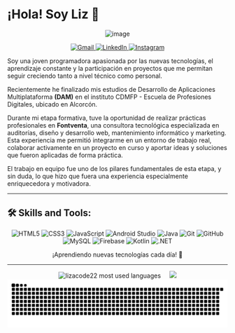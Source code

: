 # ¡Hola! Soy Liz 👋

<p align="center">
  <img src="https://github.com/user-attachments/assets/4767acc0-418a-48d1-bb1c-7ecbb41c8b1f" alt="image" />
</p>

<p align="center">
<a href="mailto:lizcontreras2224h@gmail.com" target="_blank">
    <img src="https://img.shields.io/badge/Gmail-D14836?style=for-the-badge&logo=gmail&logoColor=white" alt="Gmail" />
</a>
<a href="https://www.linkedin.com/in/liz-andreina-contreras-hern%C3%A1ndez-0a29961b8/" target="_blank">
    <img src="https://img.shields.io/badge/linkedin-%230077B5.svg?style=for-the-badge&logo=linkedin&logoColor=white" alt="LinkedIn" />
</a>
<a href="https://www.instagram.com/lizcontrerash22/?igsh=bnF0Y2Y5bWJiNjh3&utm_source=qr#" target="_blank">
    <img src="https://img.shields.io/badge/Instagram-E4405F?style=for-the-badge&logo=instagram&logoColor=white" alt="Instagram" />
</a>
</p>

Soy una joven programadora apasionada por las nuevas tecnologías, el aprendizaje constante y la participación en proyectos que me permitan seguir creciendo tanto a nivel técnico como personal.

Recientemente he finalizado mis estudios de Desarrollo de Aplicaciones Multiplataforma **(DAM)** en el instituto CDMFP - Escuela de Profesiones Digitales, ubicado en Alcorcón.

Durante mi etapa formativa, tuve la oportunidad de realizar prácticas profesionales en **Fontventa**, una consultora tecnológica especializada en auditorías, diseño y desarrollo web, mantenimiento informático y marketing. Esta experiencia me permitió integrarme en un entorno de trabajo real, colaborar activamente en un proyecto en curso y aportar ideas y soluciones que fueron aplicadas de forma práctica.

El trabajo en equipo fue uno de los pilares fundamentales de esta etapa, y sin duda, lo que hizo que fuera una experiencia especialmente enriquecedora y motivadora.


---
## 🛠️ Skills and Tools:

<p align="center">
  <img src="https://cdn.jsdelivr.net/gh/devicons/devicon/icons/html5/html5-original.svg" alt="HTML5" width="40" height="40"/>
  <img src="https://cdn.jsdelivr.net/gh/devicons/devicon/icons/css3/css3-original.svg" alt="CSS3" width="40" height="40"/>
  <img src="https://cdn.jsdelivr.net/gh/devicons/devicon/icons/javascript/javascript-original.svg" alt="JavaScript" width="40" height="40"/>
  <img src="https://cdn.jsdelivr.net/gh/devicons/devicon/icons/androidstudio/androidstudio-original.svg" alt="Android Studio" width="40" height="40"/>
  <img src="https://cdn.jsdelivr.net/gh/devicons/devicon/icons/java/java-original.svg" alt="Java" width="40" height="40"/>
  <img src="https://cdn.jsdelivr.net/gh/devicons/devicon/icons/git/git-original.svg" alt="Git" width="40" height="40"/>
  <img src="https://cdn.jsdelivr.net/gh/devicons/devicon/icons/github/github-original.svg" alt="GitHub" width="40" height="40"/>
  <img src="https://cdn.jsdelivr.net/gh/devicons/devicon/icons/mysql/mysql-original.svg" alt="MySQL" width="40" height="40"/>
  <img src="https://cdn.jsdelivr.net/gh/devicons/devicon/icons/firebase/firebase-plain.svg" alt="Firebase" width="40" height="40"/>
  <img src="https://cdn.jsdelivr.net/gh/devicons/devicon/icons/kotlin/kotlin-original.svg" alt="Kotlin" width="40" height="40"/>
  <img src="https://cdn.jsdelivr.net/gh/devicons/devicon/icons/dot-net/dot-net-original.svg" alt=".NET" width="40" height="40"/>
</p>

<p align="center">
¡Aprendiendo nuevas tecnologías cada día! 🚀
</p>

---

<p align="center">
 <img src="https://github-readme-stats.vercel.app/api/top-langs?username=lizacode22&show_icons=true&locale=en&layout=compact&theme=dark" alt="lizacode22 most used languages"/>
  &nbsp;&nbsp;&nbsp;
<img src="https://github-readme-stats.vercel.app/api?username=lizacode22&show_icons=true&theme=radical"/>
<img src="https://raw.githubusercontent.com/lizacode22/lizacode22/output/github-contribution-grid-snake-dark.svg" alt="snake gif" />
</p>


<!--
**lizacode22/lizacode22** is a ✨ _special_ ✨ repository because its `README.md` (this file) appears on your GitHub profile.

Here are some ideas to get you started:

- 🔭 I’m currently working on ...
- 🌱 I’m currently learning ...
- 👯 I’m looking to collaborate on ...
- 🤔 I’m looking for help with ...
- 💬 Ask me about ...
- 📫 How to reach me: ...
- 😄 Pronouns: ...
- ⚡ Fun fact: ...
-->
